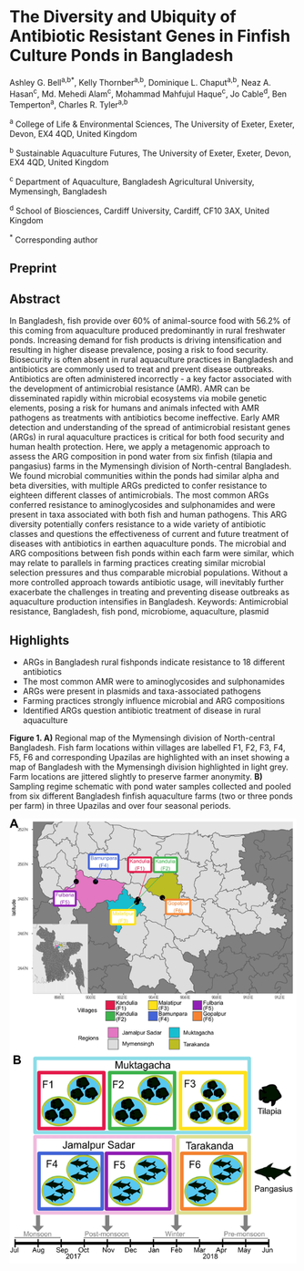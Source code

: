 # The Diversity and Ubiquity of Antibiotic Resistant Genes in Finfish Culture Ponds in Bangladesh

Ashley G. Bell<sup>a,b*</sup>, Kelly Thornber<sup>a,b</sup>, Dominique L. Chaput<sup>a,b</sup>, Neaz A. Hasan<sup>c</sup>, Md. Mehedi Alam<sup>c</sup>, Mohammad Mahfujul Haque<sup>c</sup>, Jo Cable<sup>d</sup>, Ben Temperton<sup>a</sup>, Charles R. Tyler<sup>a,b</sup>

<sup>a</sup> College of Life & Environmental Sciences, The University of Exeter, Exeter, Devon, EX4 4QD, United Kingdom

<sup>b</sup> Sustainable Aquaculture Futures, The University of Exeter, Exeter, Devon, EX4 4QD, United Kingdom

<sup>c</sup> Department of Aquaculture, Bangladesh Agricultural University, Mymensingh, Bangladesh

<sup>d</sup> School of Biosciences, Cardiff University, Cardiff, CF10 3AX, United Kingdom

<sup>*</sup> Corresponding author

## Preprint
[](https://www.biorxiv.org/content/10.1101/2022.09.14.507951v1)

## Abstract
In Bangladesh, fish provide over 60% of animal-source food with 56.2% of this coming from aquaculture produced predominantly in rural freshwater ponds. Increasing demand for fish products is driving intensification and resulting in higher disease prevalence, posing a risk to food security. Biosecurity is often absent in rural aquaculture practices in Bangladesh and antibiotics are commonly used to treat and prevent disease outbreaks. Antibiotics are often administered incorrectly - a key factor associated with the development of antimicrobial resistance (AMR). AMR can be disseminated rapidly within microbial ecosystems via mobile genetic elements, posing a risk for humans and animals infected with AMR pathogens as treatments with antibiotics become ineffective. Early AMR detection and understanding of the spread of antimicrobial resistant genes (ARGs) in rural aquaculture practices is critical for both food security and human health protection. Here, we apply a metagenomic approach to assess the ARG composition in pond water from six finfish (tilapia and pangasius) farms in the Mymensingh division of North-central Bangladesh. We found microbial communities within the ponds had similar alpha and beta diversities, with multiple ARGs predicted to confer resistance to eighteen different classes of antimicrobials. The most common ARGs conferred resistance to aminoglycosides and sulphonamides and were present in taxa associated with both fish and human pathogens. This ARG diversity potentially confers resistance to a wide variety of antibiotic classes and questions the effectiveness of current and future treatment of diseases with antibiotics in earthen aquaculture ponds. The microbial and ARG compositions between fish ponds within each farm were similar, which may relate to parallels in farming practices creating similar microbial selection pressures and thus comparable microbial populations. Without a more controlled approach towards antibiotic usage, will inevitably further exacerbate the challenges in treating and preventing disease outbreaks as aquaculture production intensifies in Bangladesh. 
Keywords: Antimicrobial resistance, Bangladesh, fish pond, microbiome, aquaculture, plasmid

## Highlights
*	ARGs in Bangladesh rural fishponds indicate resistance to 18 different antibiotics
*	The most common AMR were to aminoglycosides and sulphonamides
*	ARGs were present in plasmids and taxa-associated pathogens
*	Farming practices strongly influence microbial and ARG compositions
*	Identified ARGs question antibiotic treatment of disease in rural aquaculture

**Figure 1. A)** Regional map of the Mymensingh division of North-central Bangladesh. Fish farm locations within villages are labelled F1, F2, F3, F4, F5, F6 and corresponding Upazilas are highlighted with an inset showing a map of Bangladesh with the Mymensingh division highlighted in light grey. Farm locations are jittered slightly to preserve farmer anonymity. **B)** Sampling regime schematic with pond water samples collected and pooled from six different Bangladesh finfish aquaculture farms (two or three ponds per farm) in three Upazilas and over four seasonal periods.

![Regional map of the Mymensingh division of North-central Bangladesh](Experimental_design_large.jpg?raw=true "Regional map of the Mymensingh division of North-central Bangladesh")
